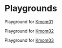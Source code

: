 Playgrounds
===========

Playground for [Kmom01](ckmom/kmom01)

Playground for [Kmom02](ckmom/kmom02)

Playground for [Kmom03](ckmom/kmom03)
